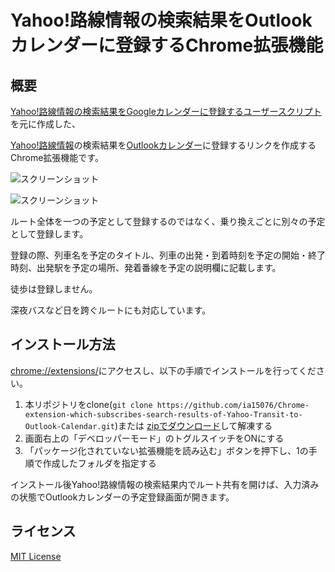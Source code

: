 # Yahoo!路線情報の検索結果をOutlookカレンダーに登録するChrome拡張機能

## 概要

[Yahoo!路線情報の検索結果をGoogleカレンダーに登録するユーザースクリプト](https://github.com/ia15076/Userscript-which-subscribes-search-results-of-Yahoo-Transit-to-Google-Calendar) を元に作成した、

[Yahoo!路線情報](https://transit.yahoo.co.jp/)の検索結果を[Outlookカレンダー](https://outlook.office.com/calendar/)に登録するリンクを作成するChrome拡張機能です。

![スクリーンショット](https://user-images.githubusercontent.com/19220989/128806535-a65a74a1-3260-4422-9917-ce4c23bfe7a4.png)

![スクリーンショット](https://user-images.githubusercontent.com/19220989/128808095-fe52000a-440b-4f08-b9fe-8e59c79b8d51.png)

ルート全体を一つの予定として登録するのではなく、乗り換えごとに別々の予定として登録します。

登録の際、列車名を予定のタイトル、列車の出発・到着時刻を予定の開始・終了時刻、出発駅を予定の場所、発着番線を予定の説明欄に記載します。

徒歩は登録しません。

深夜バスなど日を跨ぐルートにも対応しています。

## インストール方法

[chrome://extensions/](chrome://extensions/)にアクセスし、以下の手順でインストールを行ってください。

1. 本リポジトリをclone(`git clone https://github.com/ia15076/Chrome-extension-which-subscribes-search-results-of-Yahoo-Transit-to-Outlook-Calendar.git`)または [zipでダウンロード](https://github.com/ia15076/Chrome-extension-which-subscribes-search-results-of-Yahoo-Transit-to-Outlook-Calendar/archive/refs/heads/master.zip)して解凍する
2. 画面右上の「デベロッパーモード」のトグルスイッチをONにする
3. 「パッケージ化されていない拡張機能を読み込む」ボタンを押下し、1の手順で作成したフォルダを指定する

インストール後Yahoo!路線情報の検索結果内でルート共有を開けば、入力済みの状態でOutlookカレンダーの予定登録画面が開きます。

## ライセンス

[MIT License](LICENSE)
